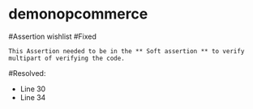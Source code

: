 # demonopcommerce
#Assertion wishlist
#Fixed
```
This Assertion needed to be in the ** Soft assertion ** to verify multipart of verifying the code.
```
#Resolved:
* Line 30
* Line 34
